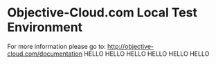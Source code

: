 # Objective-Cloud.com Local Test Environment

For more information please go to: http://objective-cloud.com/documentation
HELLO
HELLO
HELLO
HELLO
HELLO
HELLO
